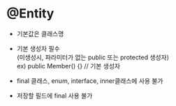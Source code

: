 # @Entity

* 기본값은 클래스명


* 기본 생성자 필수 <br>
  (미생성시, 파라미터가 없는 public 또는 protected 생성자) <br> 
  ex) public Member() {} // 기본 생성자
  
* final 클래스, enum, interface, inner클래스에 사용 불가

* 저장할 필드에 final 사용 불가
